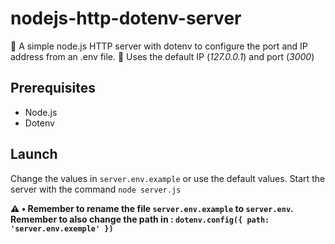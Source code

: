 # nodejs-http-dotenv-server
🔨 A simple node.js HTTP server with dotenv to configure the port and IP address from an .env file.
🧩 Uses the default IP (*127.0.0.1*) and port (*3000*)

## Prerequisites
- Node.js
- Dotenv

## Launch
Change the values in ```server.env.example``` or use the default values.
Start the server with the command ```node server.js```

**⚠️ • Remember to rename the file ```server.env.example``` to ```server.env```.
Remember to also change the path in : ```dotenv.config({ path: 'server.env.exemple' })```**
